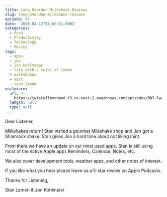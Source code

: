 ```yaml
---
title: Long Overdue Milkshake Reviews
slug: long-overdue-milkshake-reviews
episode: 87
date: '2020-03-12T13:05:31.000Z'
categories:
  - Food
  - Productivity
  - Technology
  - Movies
tags:
  - apps
  - ios
  - jon kohlmeier
  - life with a twist of lemon
  - milkshakes
  - mint
  - stan lemon
enclosure:
  url: >-
    https://twistoflemonpod.s3.us-east-2.amazonaws.com/episodes/087-lwatol-20200312.mp3
  length: null
  type: null
---
```


Dear Listener,

Milkshakes return! Stan visited a gourmet Milkshake shop and Jon got a Shamrock shake. Stan gives Jon a hard time about not liking mint.

From there we have an update on our most used apps. Stan is still using most of the native Apple apps Reminders, Calendar, Notes, etc.

We also cover development tools, weather apps, and other notes of interest.

If you like what you hear please leave us a 5-star review on Apple Podcasts.

Thanks for Listening,

Stan Lemon & Jon Kohlmeier
